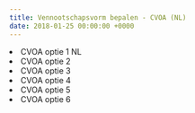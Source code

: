 ```yaml
---
title: Vennootschapsvorm bepalen - CVOA (NL)
date: 2018-01-25 00:00:00 +0000
---
```


<li>CVOA optie 1 NL</li>
<li>CVOA optie 2</li>
<li>CVOA optie 3</li>
<li>CVOA optie 4</li>
<li>CVOA optie 5</li>
<li>CVOA optie 6</li>
